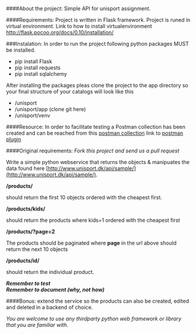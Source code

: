 ####About the project: 
 Simple API for unisport assignment.

####Requirements: 
 Project is written in Flask framework. Project is runed in virtual environment. Link to how to install virtualenvironment http://flask.pocoo.org/docs/0.10/installation/


###Instalation: 
 In order to run the project following python packages MUST be installed. 
* pip install Flask 
* pip install requests 
* pip install sqlalchemy


After installing the packages pleas clone the project to the app directory so your final structure of your catalogs will look like this
* /unisport
* /unisport/app (clone git here)
* /unisport/venv


####Resource: 
 In order to facilitate testing a Postman collection has been created and can be reached from this [postman collection]( https://www.getpostman.com/collections/9a5dc18a9829ffffb274) link to [postman plugin](https://chrome.google.com/webstore/detail/postman/fhbjgbiflinjbdggehcddcbncdddomop?hl=en)


####Original requirements:
_Fork this project and send us a pull request_

Write a simple python webservice that returns the objects & manipuates the data found here [http://www.unisport.dk/api/sample/](http://www.unisport.dk/api/sample/).


**/products/**  


should return the first 10 objects ordered with the cheapest first.
 
**/products/kids/**
 
should return the products where kids=1 ordered with the cheapest first

**/products/?page=2**
 
 The products should be paginated where **page** in the url above should return the next 10 objects  

 **/products/id/**
 
should return the individual product.


 
**_Remember to test_**   
**_Remember to document (why, not how)_**

####Bonus:
 extend the service so the products can also be created, edited and deleted in a backend of choice.


_You are welcome to use any thirdparty python web framework or library that you are familiar with._  

